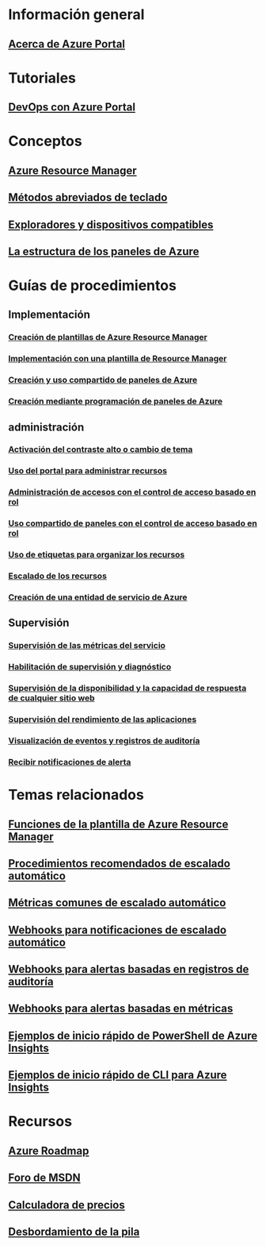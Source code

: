 # Información general
## [Acerca de Azure Portal](../azure-portal-overview.md)
# Tutoriales
## [DevOps con Azure Portal](tutorial-azureportal-devops.md)
# Conceptos
## [Azure Resource Manager](../azure-resource-manager/resource-group-overview.md)
## [Métodos abreviados de teclado](azure-portal-keyboard-shortcuts.md)
## [Exploradores y dispositivos compatibles](../azure-preview-portal-supported-browsers-devices.md)
## [La estructura de los paneles de Azure](azure-portal-dashboards-structure.md)
# Guías de procedimientos
## Implementación
### [Creación de plantillas de Azure Resource Manager](../azure-resource-manager/resource-group-authoring-templates.md)
### [Implementación con una plantilla de Resource Manager](../azure-resource-manager/resource-group-template-deploy.md)
### [Creación y uso compartido de paneles de Azure](azure-portal-dashboards.md)
### [Creación mediante programación de paneles de Azure](azure-portal-dashboards-create-programmatically.md)
## administración
### [Activación del contraste alto o cambio de tema](azure-portal-change-theme-high-contrast.md)
### [Uso del portal para administrar recursos](../azure-resource-manager/resource-group-portal.md)
### [Administración de accesos con el control de acceso basado en rol](../role-based-access-control/role-assignments-portal.md)
### [Uso compartido de paneles con el control de acceso basado en rol](azure-portal-dashboard-share-access.md)
### [Uso de etiquetas para organizar los recursos](../azure-resource-manager/resource-group-using-tags.md)
### [Escalado de los recursos](../monitoring-and-diagnostics/insights-how-to-scale.md)
### [Creación de una entidad de servicio de Azure](../azure-resource-manager/resource-group-create-service-principal-portal.md)
## Supervisión
### [Supervisión de las métricas del servicio](../monitoring-and-diagnostics/insights-how-to-customize-monitoring.md)
### [Habilitación de supervisión y diagnóstico](../monitoring-and-diagnostics/insights-how-to-use-diagnostics.md)
### [Supervisión de la disponibilidad y la capacidad de respuesta de cualquier sitio web](../application-insights/app-insights-monitor-web-app-availability.md)
### [Supervisión del rendimiento de las aplicaciones](../application-insights/app-insights-azure-web-apps.md)
### [Visualización de eventos y registros de auditoría](../monitoring-and-diagnostics/insights-debugging-with-events.md)
### [Recibir notificaciones de alerta](../monitoring-and-diagnostics/insights-receive-alert-notifications.md)

# Temas relacionados
## [Funciones de la plantilla de Azure Resource Manager](../azure-resource-manager/resource-group-template-functions.md)
## [Procedimientos recomendados de escalado automático](../monitoring-and-diagnostics/insights-autoscale-best-practices.md)
## [Métricas comunes de escalado automático](../monitoring-and-diagnostics/insights-autoscale-common-metrics.md)
## [Webhooks para notificaciones de escalado automático](../monitoring-and-diagnostics/insights-autoscale-to-webhook-email.md)
## [Webhooks para alertas basadas en registros de auditoría](../monitoring-and-diagnostics/insights-auditlog-to-webhook-email.md)
## [Webhooks para alertas basadas en métricas](../monitoring-and-diagnostics/insights-webhooks-alerts.md)
## [Ejemplos de inicio rápido de PowerShell de Azure Insights](../monitoring-and-diagnostics/insights-powershell-samples.md)
## [Ejemplos de inicio rápido de CLI para Azure Insights](../monitoring-and-diagnostics/insights-cli-samples.md)

# Recursos
## [Azure Roadmap](https://azure.microsoft.com/roadmap/?category=monitoring-management)
## [Foro de MSDN](https://social.msdn.microsoft.com/Forums/en-US/home?forum=windowsazuremanagement) 
## [Calculadora de precios](https://azure.microsoft.com/pricing/calculator/)
## [Desbordamiento de la pila](http://stackoverflow.com/questions/tagged/azure-management-portal)





